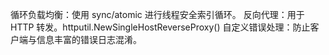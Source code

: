 循环负载均衡：使用 sync/atomic 进行线程安全索引循环。
反向代理：用于 HTTP 转发。httputil.NewSingleHostReverseProxy()
自定义错误处理：防止客户端与信息丰富的错误日志混淆。